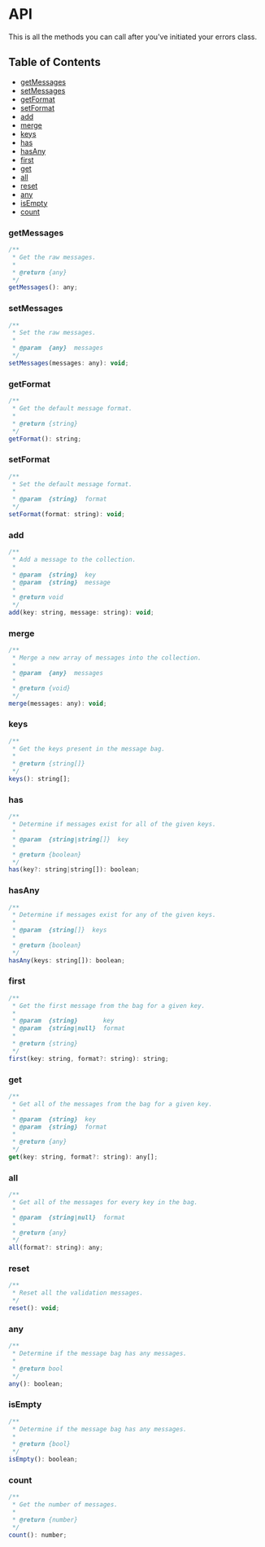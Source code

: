 # API

This is all the methods you can call after you've initiated your errors class.

## Table of Contents

  * [getMessages](#getMessages)
  * [setMessages](#setMessages)
  * [getFormat](#getFormat)
  * [setFormat](#setFormat)
  * [add](#add)
  * [merge](#merge)
  * [keys](#keys)
  * [has](#has)
  * [hasAny](#hasAny)
  * [first](#first)
  * [get](#get)
  * [all](#all)
  * [reset](#reset)
  * [any](#any)
  * [isEmpty](#isEmpty)
  * [count](#count)

### getMessages

```js
/**
 * Get the raw messages.
 *
 * @return {any}
 */
getMessages(): any;
```

### setMessages

```js
/**
 * Set the raw messages.
 *
 * @param  {any}  messages
 */
setMessages(messages: any): void;
```

### getFormat

```js
/**
 * Get the default message format.
 *
 * @return {string}
 */
getFormat(): string;
```

### setFormat

```js
/**
 * Set the default message format.
 *
 * @param  {string}  format
 */
setFormat(format: string): void;
```

### add

```js
/**
 * Add a message to the collection.
 *
 * @param  {string}  key
 * @param  {string}  message
 *
 * @return void
 */
add(key: string, message: string): void;
```

### merge

```js
/**
 * Merge a new array of messages into the collection.
 *
 * @param  {any}  messages
 *
 * @return {void}
 */
merge(messages: any): void;
```

### keys

```js
/**
 * Get the keys present in the message bag.
 *
 * @return {string[]}
 */
keys(): string[];
```

### has

```js
/**
 * Determine if messages exist for all of the given keys.
 *
 * @param  {string|string[]}  key
 *
 * @return {boolean}
 */
has(key?: string|string[]): boolean;
```

### hasAny

```js
/**
 * Determine if messages exist for any of the given keys.
 *
 * @param  {string[]}  keys
 *
 * @return {boolean}
 */
hasAny(keys: string[]): boolean;
```

### first

```js
/**
 * Get the first message from the bag for a given key.
 *
 * @param  {string}       key
 * @param  {string|null}  format
 *
 * @return {string}
 */
first(key: string, format?: string): string;
```

### get

```js
/**
 * Get all of the messages from the bag for a given key.
 *
 * @param  {string}  key
 * @param  {string}  format
 *
 * @return {any}
 */
get(key: string, format?: string): any[];
```

### all

```js
/**
 * Get all of the messages for every key in the bag.
 *
 * @param  {string|null}  format
 *
 * @return {any}
 */
all(format?: string): any;
```

### reset

```js
/**
 * Reset all the validation messages.
 */
reset(): void;
```

### any

```js
/**
 * Determine if the message bag has any messages.
 *
 * @return bool
 */
any(): boolean;
```

### isEmpty

```js
/**
 * Determine if the message bag has any messages.
 *
 * @return {bool}
 */
isEmpty(): boolean;
```

### count

```js
/**
 * Get the number of messages.
 *
 * @return {number}
 */
count(): number;
```
